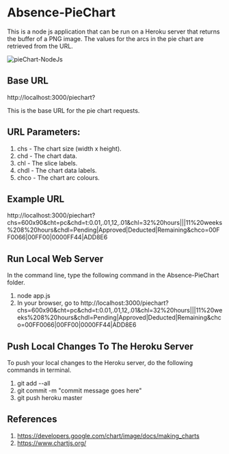 # Absence-PieChart

This is a node js application that can be run on a Heroku server that returns the buffer of a PNG image. The values for the arcs in the pie chart are retrieved from the URL. 

![pieChart-NodeJs](https://user-images.githubusercontent.com/6918585/56890627-e8237f80-6a71-11e9-9f40-66a3e986d7a6.jpeg)


## Base URL
http://localhost:3000/piechart?

This is the base URL for the pie chart requests.

## URL Parameters:
1. chs - The chart size (width x height).
1. chd - The chart data.
2. chl - The slice labels.
3. chdl - The chart data labels.
4. chco - The chart arc colours.

## Example URL
http://localhost:3000/piechart?chs=600x90&cht=pc&chd=t:0.01,.01,12,.01&chl=32%20hours|||11%20weeks%208%20hours&chdl=Pending|Approved|Deducted|Remaining&chco=00FF0066|00FF00|0000FF44|ADD8E6

## Run Local Web Server
In the command line, type the following command in the Absence-PieChart folder.
1. node app.js
2. In your browser, go to http://localhost:3000/piechart?chs=600x90&cht=pc&chd=t:0.01,.01,12,.01&chl=32%20hours|||11%20weeks%208%20hours&chdl=Pending|Approved|Deducted|Remaining&chco=00FF0066|00FF00|0000FF44|ADD8E6


## Push Local Changes To The Heroku Server
To push your local changes to the Heroku server, do the following commands in terminal.
1. git add --all
2. git commit -m "commit message goes here"
3. git push heroku master


## References
1. https://developers.google.com/chart/image/docs/making_charts
2. https://www.chartjs.org/
